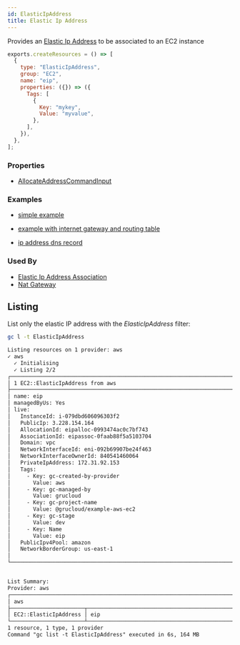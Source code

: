 ```yaml
---
id: ElasticIpAddress
title: Elastic Ip Address
---
```


Provides an [Elastic Ip Address](https://console.aws.amazon.com/ec2/v2/home?#Addresses:) to be associated to an EC2 instance

```js
exports.createResources = () => [
  {
    type: "ElasticIpAddress",
    group: "EC2",
    name: "eip",
    properties: ({}) => ({
      Tags: [
        {
          Key: "mykey",
          Value: "myvalue",
        },
      ],
    }),
  },
];
```

### Properties

- [AllocateAddressCommandInput](https://docs.aws.amazon.com/AWSJavaScriptSDK/v3/latest/clients/client-ec2/interfaces/allocateaddresscommandinput.html)

### Examples

- [simple example](https://github.com/grucloud/grucloud/blob/main/examples/aws/EC2/ec2/resources.js)
- [example with internet gateway and routing table](https://github.com/grucloud/grucloud/blob/main/examples/aws/EC2/ec2-vpc/resources.js)

- [ip address dns record](https://github.com/grucloud/grucloud/blob/main/examples/aws/Route53/dns-record-ip-address)

### Used By

- [Elastic Ip Address Association](./ElasticIpAddressAssociation.md)
- [Nat Gateway](./NatGateway.md)

## Listing

List only the elastic IP address with the _ElasticIpAddress_ filter:

```sh
gc l -t ElasticIpAddress
```

```txt
Listing resources on 1 provider: aws
✓ aws
  ✓ Initialising
  ✓ Listing 2/2
┌─────────────────────────────────────────────────────────────────────────┐
│ 1 EC2::ElasticIpAddress from aws                                        │
├─────────────────────────────────────────────────────────────────────────┤
│ name: eip                                                               │
│ managedByUs: Yes                                                        │
│ live:                                                                   │
│   InstanceId: i-079dbd606096303f2                                       │
│   PublicIp: 3.228.154.164                                               │
│   AllocationId: eipalloc-0993474ac0c7bf743                              │
│   AssociationId: eipassoc-0faab88f5a5103704                             │
│   Domain: vpc                                                           │
│   NetworkInterfaceId: eni-092b69907be24f463                             │
│   NetworkInterfaceOwnerId: 840541460064                                 │
│   PrivateIpAddress: 172.31.92.153                                       │
│   Tags:                                                                 │
│     - Key: gc-created-by-provider                                       │
│       Value: aws                                                        │
│     - Key: gc-managed-by                                                │
│       Value: grucloud                                                   │
│     - Key: gc-project-name                                              │
│       Value: @grucloud/example-aws-ec2                                  │
│     - Key: gc-stage                                                     │
│       Value: dev                                                        │
│     - Key: Name                                                         │
│       Value: eip                                                        │
│   PublicIpv4Pool: amazon                                                │
│   NetworkBorderGroup: us-east-1                                         │
│                                                                         │
└─────────────────────────────────────────────────────────────────────────┘


List Summary:
Provider: aws
┌────────────────────────────────────────────────────────────────────────┐
│ aws                                                                    │
├───────────────────────┬────────────────────────────────────────────────┤
│ EC2::ElasticIpAddress │ eip                                            │
└───────────────────────┴────────────────────────────────────────────────┘
1 resource, 1 type, 1 provider
Command "gc list -t ElasticIpAddress" executed in 6s, 164 MB
```
